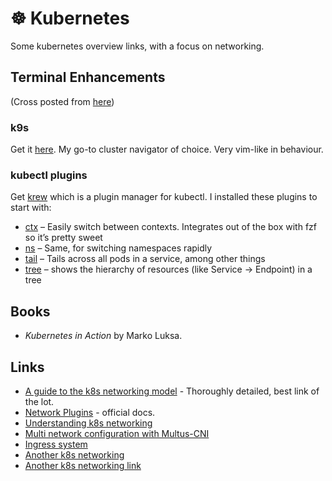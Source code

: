 # ☸️ Kubernetes

Some kubernetes overview links, with a focus on networking.

## Terminal Enhancements

(Cross posted from [here](https://www.arunsr.in/2021/07/16/k8s-terminal-enhancements/))

### k9s

Get it [here](https://k9scli.io/). My go-to cluster navigator of choice. Very
vim-like in behaviour.

### kubectl plugins

Get [krew](https://krew.sigs.k8s.io/) which is a plugin manager for kubectl. I
installed these plugins to start with:

- [ctx](https://github.com/ahmetb/kubectx) – Easily switch between contexts.
Integrates out of the box with fzf so it’s pretty sweet
- [ns](https://github.com/ahmetb/kubectx) – Same, for switching namespaces
rapidly
- [tail](https://github.com/boz/kail) – Tails across all pods in a service,
among other things
- [tree](https://github.com/ahmetb/kubectl-tree) – shows the hierarchy of
resources (like Service -> Endpoint) in a tree

## Books

- *Kubernetes in Action* by Marko Luksa.

## Links

- [A guide to the k8s networking model](https://sookocheff.com/post/kubernetes/understanding-kubernetes-networking-model/) - Thoroughly detailed, best link of the lot.
- [Network Plugins](https://kubernetes.io/docs/concepts/extend-kubernetes/compute-storage-net/network-plugins/) - official docs.
- [Understanding k8s networking](https://kubernetes.io/docs/concepts/extend-kubernetes/compute-storage-net/network-plugins/)
- [Multi network configuration with Multus-CNI](http://dougbtv.com/nfvpe/2017/02/22/multus-cni/)
- [Ingress system](https://www.joyfulbikeshedding.com/blog/2018-03-26-studying-the-kubernetes-ingress-system.html)
- [Another k8s networking](https://cloudnativelabs.github.io/post/2017-04-18-kubernetes-networking/)
- [Another k8s networking link](https://dzone.com/articles/how-to-understand-and-setup-kubernetes-networking)
